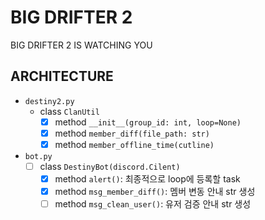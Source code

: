 # BIG DRIFTER 2
BIG DRIFTER 2 IS WATCHING YOU

## ARCHITECTURE
- `destiny2.py`
  - class `ClanUtil`
    - [x] method `__init__(group_id: int, loop=None)`
    - [x] method `member_diff(file_path: str)`
    - [x] method `member_offline_time(cutline)`
- `bot.py`
  - [ ] class `DestinyBot(discord.Cilent)`
    - [x] method `alert()`: 최종적으로 loop에 등록할 task
    - [x] method `msg_member_diff()`: 멤버 변동 안내 str 생성
    - [ ] method `msg_clean_user()`: 유저 검증 안내 str 생성